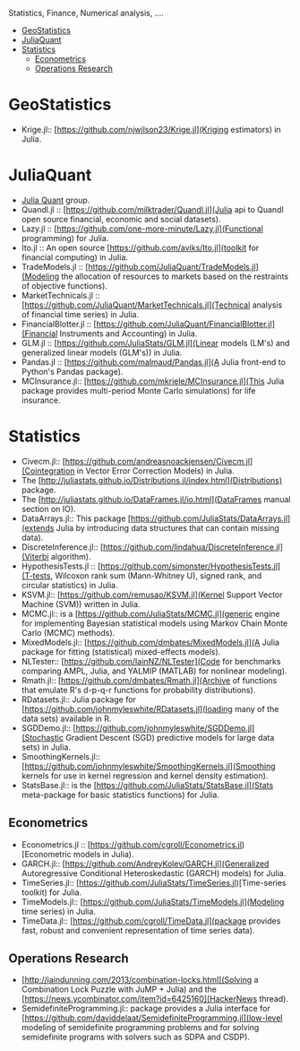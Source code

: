 Statistics, Finance, Numerical analysis, ....

* [GeoStatistics](#geostatistics)
* [JuliaQuant](#juliaquant)
* [Statistics](#statistics)
    * [Econometrics](#econometrics) 
    * [Operations Research](#operationsresearch)


# GeoStatistics 
* Krige.jl:: [https://github.com/njwilson23/Krige.jl](Kriging estimators) in Julia.

# JuliaQuant
* [Julia Quant](https://github.com/JuliaQuant) group.
* Quandl.jl :: [https://github.com/milktrader/Quandl.jl](Julia api to Quandl open source financial, economic and social datasets).
* Lazy.jl :: [https://github.com/one-more-minute/Lazy.jl](Functional programming) for Julia.
* Ito.jl :: An open source [https://github.com/aviks/Ito.jl](toolkit for financial computing) in Julia.
* TradeModels.jl :: [https://github.com/JuliaQuant/TradeModels.jl](Modeling the allocation of resources to markets based on the restraints of objective functions).
* MarketTechnicals.jl :: [https://github.com/JuliaQuant/MarketTechnicals.jl](Technical analysis of financial time series) in Julia.
* FinancialBlotter.jl :: [https://github.com/JuliaQuant/FinancialBlotter.jl](Financial Instruments and Accounting) in Julia.
* GLM.jl :: [https://github.com/JuliaStats/GLM.jl](Linear models (LM's) and generalized linear models (GLM's)) in Julia.
* Pandas.jl :: [https://github.com/malmaud/Pandas.jl](A Julia front-end to Python's Pandas package).
* MCInsurance.jl:: [https://github.com/mkriele/MCInsurance.jl](This Julia package provides multi-period Monte Carlo simulations) for life insurance.

# Statistics
* Civecm.jl:: [https://github.com/andreasnoackjensen/Civecm.jl](Cointegration in Vector Error Correction Models) in Julia.
* The [http://juliastats.github.io/Distributions.jl/index.html](Distributions) package.
* The [http://juliastats.github.io/DataFrames.jl/io.html](DataFrames manual section on IO).
* DataArrays.jl:: This package [https://github.com/JuliaStats/DataArrays.jl](extends Julia by introducing data structures that can contain missing data).
* DiscreteInference.jl:: [https://github.com/lindahua/DiscreteInference.jl](Viterbi algorithm).
* HypothesisTests.jl :: [https://github.com/simonster/HypothesisTests.jl](T-tests, Wilcoxon rank sum (Mann-Whitney U), signed rank, and circular statistics) in Julia.
* KSVM.jl:: [https://github.com/remusao/KSVM.jl](Kernel Support Vector Machine (SVM)) written in Julia.
* MCMC.jl:: is a [https://github.com/JuliaStats/MCMC.jl](generic engine for implementing Bayesian statistical models using Markov Chain Monte Carlo (MCMC) methods). 
* MixedModels.jl:: [https://github.com/dmbates/MixedModels.jl](A Julia package for fitting (statistical) mixed-effects models).
* NLTester:: [https://github.com/IainNZ/NLTester](Code for benchmarks comparing AMPL, Julia, and YALMIP (MATLAB) for nonlinear modeling).
* Rmath.jl:: [https://github.com/dmbates/Rmath.jl](Archive of functions that emulate R's d-p-q-r functions for probability distributions).
* RDatasets.jl:: Julia package for [https://github.com/johnmyleswhite/RDatasets.jl](loading many of the data sets) available in R.
* SGDDemo.jl:: [https://github.com/johnmyleswhite/SGDDemo.jl](Stochastic Gradient Descent (SGD) predictive models for large data sets) in Julia.
* SmoothingKernels.jl:: [https://github.com/johnmyleswhite/SmoothingKernels.jl](Smoothing kernels for use in kernel regression and kernel density estimation).
* StatsBase.jl:: is the [https://github.com/JuliaStats/StatsBase.jl](Stats meta-package for basic statistics functions) for Julia.


## Econometrics 
* Econometrics.jl :: [https://github.com/cgroll/Econometrics.jl)[Econometric models in Julia).
* GARCH.jl:: [https://github.com/AndreyKolev/GARCH.jl](Generalized Autoregressive Conditional Heteroskedastic (GARCH) models) for Julia.
* TimeSeries.jl:: [https://github.com/JuliaStats/TimeSeries.jl)[Time-series toolkit) for Julia.
* TimeModels.jl:: [https://github.com/JuliaStats/TimeModels.jl](Modeling time series) in Julia.
* TimeData.jl:: [https://github.com/cgroll/TimeData.jl](package provides fast, robust and convenient representation of time series data).


## Operations Research 
* [http://iaindunning.com/2013/combination-locks.html](Solving a Combination Lock Puzzle with JuMP + Julia) and the [https://news.ycombinator.com/item?id=6425160](HackerNews thread).
* SemidefiniteProgramming.jl:: package provides a Julia interface for [https://github.com/daviddelaat/SemidefiniteProgramming.jl](low-level modeling of semidefinite programming problems and for solving semidefinite programs with solvers such as SDPA and CSDP).

